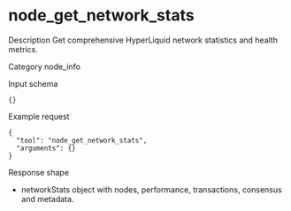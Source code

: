 # node_get_network_stats

Description
Get comprehensive HyperLiquid network statistics and health metrics.

Category
node_info

Input schema

```
{}
```

Example request

```
{
  "tool": "node_get_network_stats",
  "arguments": {}
}
```

Response shape

- networkStats object with nodes, performance, transactions, consensus and metadata.

